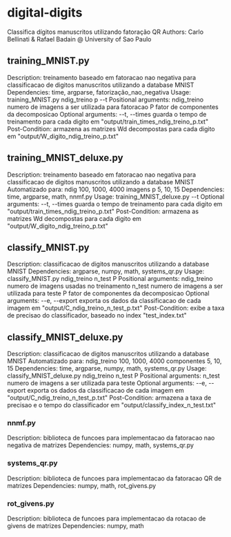 # digital-digits
Classifica dígitos manuscritos utilizando fatoração QR
Authors: Carlo Bellinati & Rafael Badain @ University of Sao Paulo

## training_MNIST.py
Description: treinamento baseado em fatoracao nao negativa para classificacao de digitos manuscritos utilizando a database MNIST
Dependencies: time, argparse, fatorização_nao_negativa
Usage: training_MNIST.py ndig_treino p --t
Positional arguments:
    ndig_treino   numero de imagens a ser utilizada para fatoracao
    P             fator de componentes da decomposicao
Optional arguments:
    --t, --times  guarda o tempo de treinamento para cada digito em "output/train_times_ndig_treino_p.txt"
Post-Condition: armazena as matrizes Wd decompostas para cada digito em "output/W_digito_ndig_treino_p.txt"

## training_MNIST_deluxe.py
Description: treinamento baseado em fatoracao nao negativa para classificacao de digitos manuscritos utilizando a database MNIST
Automatizado para:
    ndig 100, 1000, 4000 imagens
    p    5, 10, 15
Dependencies: time, argparse, math, nnmf.py
Usage: training_MNIST_deluxe.py --t
Optional arguments:
    --t, --times  guarda o tempo de treinamento para cada digito em "output/train_times_ndig_treino_p.txt"
Post-Condition: armazena as matrizes Wd decompostas para cada digito  em "output/W_digito_ndig_treino_p.txt"

## classify_MNIST.py
Description: classificacao de digitos manuscritos utilizando a database MNIST
Dependencies: argparse, numpy, math, systems_qr.py
Usage: classify_MNIST.py ndig_treino n_test P
Positional arguments:
    ndig_treino   numero de imagens usadas no treinamento
    n_test        numero de imagens a ser utilizada para teste
    P             fator de componentes da decomposicao
Optional arguments:
    --e, --export exporta os dados da classificacao de cada imagem em "output/C_ndig_treino_n_test_p.txt"
Post-Condition: exibe a taxa de precisao do classificador, baseado no index "test_index.txt"

## classify_MNIST_deluxe.py
Description: classificacao de digitos manuscritos utilizando a database MNIST
Automatizado para:
    ndig_treino 100, 1000, 4000
    componentes 5, 10, 15
Dependencies: time, argparse, numpy, math, systems_qr.py
Usage: classify_MNIST_deluxe.py ndig_treino n_test P
Positional arguments:
    n_test        numero de imagens a ser utilizada para teste
Optional arguments:
    --e, --export exporta os dados da classificacao de cada imagem em "output/C_ndig_treino_n_test_p.txt"
Post-Condition: armazena a taxa de precisao e o tempo do classificador em "output/classify_index_n_test.txt"

### nnmf.py
Description: biblioteca de funcoes para implementacao da fatoracao nao negativa de matrizes
Dependencies: numpy, math, systems_qr.py

### systems_qr.py
Description: biblioteca de funcoes para implementacao da fatoracao QR de matrizes
Dependencies: numpy, math, rot_givens.py

### rot_givens.py
Description: biblioteca de funcoes para implementacao da rotacao de givens de matrizes
Dependencies: numpy, math